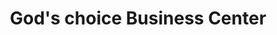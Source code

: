 ---
title: "God's choice Business Center"
url: /monrovia/gods-choice-business-center/
shop: convenience
---